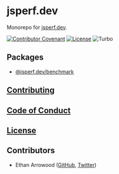 # jsperf.dev

Monorepo for [jsperf.dev](https://jsperf.dev).

[![Contributor Covenant](https://img.shields.io/badge/Contributor%20Covenant-2.1-4baaaa.svg)](./code_of_conduct.md) [![License](https://img.shields.io/github/license/jsperfdev/jsperf.dev)](./license.md) ![Turbo](https://img.shields.io/github/package-json/dependency-version/jsperfdev/jsperf.dev/dev/turbo)

## Packages

- [@jsperf.dev/benchmark](./packages/benchmark/README.md)

## [Contributing](./contributing.md)

## [Code of Conduct](./code_of_conduct.md)

## [License](./license.md)

## Contributors

- Ethan Arrowood ([GitHub](https://github.com/Ethan-Arrowood), [Twitter](https://twitter.com/ArrowoodTech))
